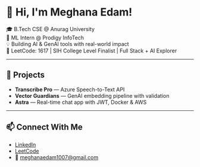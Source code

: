  # 👋 Hi, I'm Meghana Edam!  
    
🎓 B.Tech CSE @ Anurag University         
🧠 ML Intern @ Prodigy InfoTech     
💡 Building AI & GenAI tools with real-world impact        
🎯 LeetCode: 1617 | SIH College Level Finalist | Full Stack + AI Explorer    
   
---

## 🚀 Projects
- **Transcribe Pro** — Azure Speech-to-Text API  
- **Vector Guardians** — GenAI embedding pipeline with validation  
- **Astra** — Real-time chat app with JWT, Docker & AWS

---

## 📫 Connect With Me
- [LinkedIn](https://linkedin.com/in/meghana-edam-849b11300)  
- [LeetCode](https://leetcode.com/Meghsedam/)  
- 📧 meghanaedam1007@gmail.com
